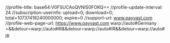 //profile-title: base64:V0FSUCAoQVNIS0FOKQ==
//profile-update-interval: 24
//subscription-userinfo: upload=0; download=0; total=10737418240000000; expire=0
//support-url: www.payvast.com
//profile-web-page-url: https://www.payvast.com
warp://auto#Germany ⭐️&&detour=warp://auto#IR&&detour=warp://auto#IR&&detour=warp://auto#IR
